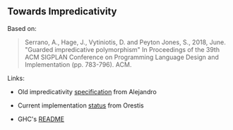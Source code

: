 ## Towards Impredicativity

Based on:
> Serrano, A., Hage, J., Vytiniotis, D. and Peyton Jones, S., 2018, June.
> "Guarded impredicative polymorphism"
> In Proceedings of the 39th ACM SIGPLAN Conference on Programming Language Design and Implementation (pp. 783-796). ACM.

Links:

 * Old impredicativity [specification](https://github.com/omelkonian/ghc-fork/blob/ore/docs/impredicativity/Alejandro/impredicativity.pdf) from Alejandro

 * Current implementation [status](https://github.com/omelkonian/ghc-fork/blob/ore/docs/impredicativity/Orestis/report.pdf) from Orestis

 * GHC's [README](https://github.com/omelkonian/ghc-fork/blob/ore/README_GHC.md)
